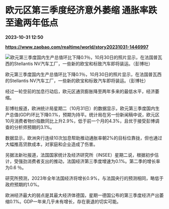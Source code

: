# 欧元区第三季度经济意外萎缩 通胀率跌至逾两年低点

**2023-10-31 12:50**

**https://www.zaobao.com/realtime/world/story20231031-1446997**

![欧元第三季度国内生产总值环比下降0.1％，10月30日的照片显示，在法国普瓦西的Stellantis NV汽车工厂，一些新的欧宝和标致汽车即将装运。（彭博社）](https://static.zaobao.com/s3fs-public/styles/article_large_full/public/articles/2023/10/31/403642280.jpg?itok=YGkpBW-5 "欧元第三季度国内生产总值环比下降0.1％，10月30日的照片显示，在法国普瓦西的Stellantis NV汽车工厂，一些新的欧宝和标致汽车即将装运。（彭博社）")

欧元第三季度国内生产总值环比下降0.1％，10月30日的照片显示，在法国普瓦西的Stellantis NV汽车工厂，一些新的欧宝和标致汽车即将装运。（彭博社）

经过一轮空前的加息行动后，欧元区通货膨胀降至两年多来的最低水平，经济萎缩。

彭博社报道，欧洲统计局星期二（10月31日）的数据显示，欧元第三季度国内生产总值(GDP)环比下降0.1%，预期为持平。统计局在另一份新闻稿中说，欧元区10月消费者物价指数同比上升2.9%，低于前一个月的4.3%，且优于接受彭博调查的分析师预期的3.1%。

数据显示，欧洲央行连续10次加息帮助推动通胀率朝2%的目标位靠拢，但也通过大幅推高贷款成本，对家庭和企业造成了伤害。

另据法新社报道，法国国家统计及经济研究所（INSEE）星期二说，根据初步估计，受强劲消费者支出的推动，法国经济第三季度增速为0.1%。第二季的增长率为0.6 ％。

研究所预测，2023年全年法国经济将增长0.9%，与法国央行的预测相同，略低于政府预期的1.0%。

欧洲经济最大的弱点是其最大经济体德国，星期一德国公布的第三季度经济产出萎缩0.1%。GDP一年来几乎未有增长，存在衰退的切实可能。